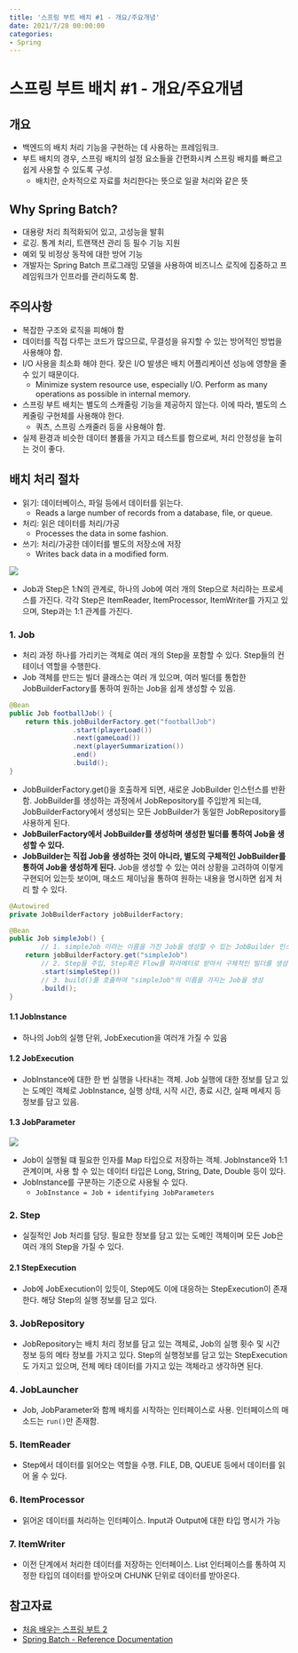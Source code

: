```yaml
---
title: '스프링 부트 배치 #1 - 개요/주요개념'
date: 2021/7/28 00:00:00
categories:
- Spring
---
```


# 스프링 부트 배치 #1 - 개요/주요개념
## 개요
* 백엔드의 배치 처리 기능을 구현하는 데 사용하는 프레임워크.
* 부트 배치의 경우, 스프링 배치의 설정 요소들을 간편화시켜 스프링 배치를 빠르고 쉽게 사용할 수 있도록 구성.
  * 배치란, 순차적으로 자료를 처리한다는 뜻으로 일괄 처리와 같은 뜻

## Why Spring Batch?
* 대용량 처리 최적화되어 있고, 고성능을 발휘
* 로깅. 통계 처리, 트랜잭션 관리 등 필수 기능 지원
* 예외 및 비정상 동작에 대한 방어 기능
* 개발자는 Spring Batch 프로그래밍 모델을 사용하여 비즈니스 로직에 집중하고 프레임워크가 인프라를 관리하도록 함.

## 주의사항
* 복잡한 구조와 로직을 피해야 함
* 데이터를 직접 다루는 코드가 많으므로, 무결성을 유지할 수 있는 방어적인 방법을 사용해야 함.
* I/O 사용을 최소화 해야 한다. 잦은 I/O 발생은 배치 어플리케이션 성능에 영향을 줄 수 있기 때문이다.
  * Minimize system resource use, especially I/O. Perform as many operations as possible in internal memory.
* 스프링 부트 배치는 별도의 스캐줄링 기능을 제공하지 않는다. 이에 따라, 별도의 스케줄링 구현체를 사용해야 한다.
  * 쿼츠, 스프링 스캐줄러 등을 사용해야 함.
* 실제 환경과 비슷한 데이터 볼륨을 가지고 테스트를 함으로써, 처리 안정성을 높히는 것이 좋다.

## 배치 처리 절차
* 읽기: 데이터베이스, 파일 등에서 데이터를 읽는다. 
  * Reads a large number of records from a database, file, or queue.
* 처리: 읽은 데이터를 처리/가공
  * Processes the data in some fashion.
* 쓰기: 처리/가공한 데이터를 별도의 저장소에 저장
  * Writes back data in a modified form.

![](https://docs.spring.io/spring-batch/4.1.x/reference/html/images/spring-batch-reference-model.png)

* Job과 Step은 1:N의 관계로, 하나의 Job에 여러 개의 Step으로 처리하는 프로세스를 가진다. 각각 Step은 ItemReader, ItemProcessor, ItemWriter를 가지고 있으며, Step과는 1:1 관계를 가진다.

### 1. Job
* 처리 과정 하나를 가리키는 객체로 여러 개의 Step을 포함할 수 있다. Step들의 컨테이너 역할을 수행한다.
* Job 객체를 만드는 빌더 클래스는 여러 개 있으며, 여러 빌더를 통합한 JobBuilderFactory를 통하여 원하는 Job을 쉽게 생성할 수 있음.
```java
@Bean
public Job footballJob() {
	return this.jobBuilderFactory.get("footballJob")
				.start(playerLoad())
				.next(gameLoad())
				.next(playerSummarization())
				.end()
				.build();
}
```
* JobBuilderFactory.get()을 호출하게 되면, 새로운 JobBuilder 인스턴스를 반환함. JobBuilder를 생성하는 과정에서 JobRepository를 주입받게 되는데, JobBuilderFactory에서 생성되는 모든 JobBuilder가 동일한 JobRepository를 사용하게 된다.
* **JobBuilerFactory에서 JobBuilder를 생성하며 생성한 빌더를 통하여 Job을 생성할 수 있다.**
* **JobBuilder는 직접 Job을 생성하는 것이 아니라, 별도의 구체적인 JobBuilder를 통하여 Job을 생성하게 된다.** Job을 생성할 수 있는 여러 상황을 고려하여 이렇게 구현되어 있는듯 보이며, 매소드 체이닝을 통하여 원하는 내용을 명시하면 쉽게 처리 할 수 있다.

```java
@Autowired
private JobBuilderFactory jobBuilderFactory;

@Bean
public Job simpleJob() {
		// 1. simpleJob 이라는 이름을 가진 Job을 생성할 수 있는 JobBuilder 인스턴스 반환
	return jobBuilderFactory.get("simpleJob")
		// 2. Step을 주입, Step혹은 Flow를 파라메터로 받아서 구체적인 빌더를 생성할 수 있다.
		.start(simpleStep())
		// 3. build()를 호출하여 "simpleJob"의 이름을 가지는 Job을 생성
		.build();
}
```

#### 1.1 JobInstance
* 하나의 Job의 실행 단위, JobExecution을 여러개 가질 수 있음

#### 1.2 JobExecution
* JobInstance에 대한 한 번 실행을 나타내는 객체. Job 실행에 대한 정보를 담고 있는 도메인 객체로 JobInstance, 실행 상태, 시작 시간, 종료 시간, 실패 메세지 등 정보를 담고 있음.

#### 1.3 JobParameter
![](https://docs.spring.io/spring-batch/4.1.x/reference/html/images/job-stereotypes-parameters.png)
* Job이 실행될 떄 필요한 인자를 Map 타입으로 저장하는 객체. JobInstance와 1:1 관계이며, 사용 할 수 있는 데이터 타입은 Long, String, Date, Double 등이 있다.
* JobInstance를 구분하는 기준으로 사용될 수 있다.
  * `JobInstance = Job + identifying JobParameters`



### 2. Step
* 실질적인 Job 처리를 담당. 필요한 정보를 담고 있는 도메인 객체이며 모든 Job은 여러 개의 Step을 가질 수 있다.
#### 2.1 StepExecution
* Job에 JobExecution이 있듯이, Step에도 이에 대응하는 StepExecution이 존재한다. 해당 Step의 실행 정보를 담고 있다.

### 3. JobRepository
* JobRepository는 배치 처리 정보를 담고 있는 객체로, Job의 실행 횟수 및 시간 정보 등의 메타 정보를 가지고 있다. Step의 실행정보를 담고 있는 StepExecution도 가지고 있으며, 전체 메타 데이터를 가지고 있는 객체라고 생각하면 된다.

### 4. JobLauncher
* Job, JobParameter와 함께 배치를 시작하는 인터페이스로 사용. 인터페이스의 매소드는 `run()`만 존재함.

### 5. ItemReader
* Step에서 데이터를 읽어오는 역할을 수행. FILE, DB, QUEUE 등에서 데이터를 읽어 올 수 있다.

### 6. ItemProcessor
* 읽어온 데이터를 처리하는 인터페이스. Input과 Output에 대한 타입 명시가 가능

### 7. ItemWriter
* 이전 단계에서 처리한 데이터를 저장하는 인터페이스. List 인터페이스를 통하여 지정한 타입의 데이터를 받아오며 CHUNK 단위로 데이터를 받아온다.

## 참고자료
* [처음 배우는 스프링 부트 2](https://book.naver.com/bookdb/book_detail.nhn?bid=14031681)
* [Spring Batch - Reference Documentation](https://docs.spring.io/spring-batch/4.1.x/reference/html/index.html)

